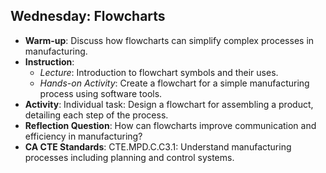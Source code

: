 ## Wednesday: Flowcharts

- **Warm-up**: Discuss how flowcharts can simplify complex processes in manufacturing.
- **Instruction**:
  - *Lecture*: Introduction to flowchart symbols and their uses.
  - *Hands-on Activity*: Create a flowchart for a simple manufacturing process using software tools.
- **Activity**: Individual task: Design a flowchart for assembling a product, detailing each step of the process.
- **Reflection Question**: How can flowcharts improve communication and efficiency in manufacturing?
- **CA CTE Standards**: CTE.MPD.C.C3.1: Understand manufacturing processes including planning and control systems.